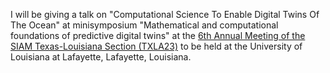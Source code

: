 I will be giving a talk on "Computational Science To Enable 
Digital Twins Of The Ocean" at minisymposium "Mathematical and computational foundations of predictive digital twins" at the [6th Annual Meeting of the SIAM Texas-Louisiana Section (TXLA23)](https://www.siam.org/conferences/cm/conference/txla23) to be held at the University of Louisiana at Lafayette, Lafayette, Louisiana.
